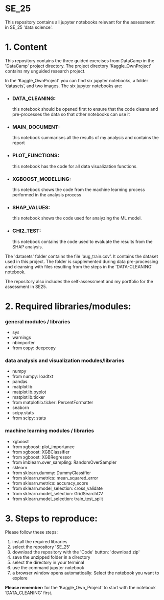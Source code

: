 # **SE_25**

This repository contains all jupyter notebooks relevant for the assessment in SE_25 'data science'.

# 1. Content
This repository contains the three guided exercises from DataCamp in the 'DataCamp' project directory. The project directory ‘Kaggle_OwnProject' contains my unguided research project.

In the ‘Kaggle_OwnProject' you can find six jupyter notebooks, a folder ‘datasets’, and two images. The six jupyter notebooks are:
- ### **DATA_CLEANING:** 
  this notebook should be opened first to ensure that the code cleans and pre-processes the data so that other notebooks can use it
- ### **MAIN_DOCUMENT:** 
  this notebook summarises all the results of my analysis and contains the report
- ### **PLOT_FUNCTIONS:**
  this notebook has the code for all data visualization functions.
- ### **XGBOOST_MODELLING:**
  this notebook shows the code from the machine learning process performed in the analysis process
- ### **SHAP_VALUES:** 
  this notebook shows the code used for analyzing the ML model.
- ### **CHI2_TEST:**
  this notebook contains the code used to evaluate the results from the SHAP analysis. 

The 'datasets' folder contains the file 'aug_train.csv'. It contains the dataset used in this project. The folder is supplemented during data pre-processing and cleansing with files resulting from the steps in the 'DATA-CLEANING' notebook.

The repository also includes the self-assessment and my portfolio for the assessment in SE25.

# 2. Required libraries/modules:
### general modules / libraries
- sys
- warnings  
- nbimporter
- from copy: deepcopy
### data analysis and visualization modules/libraries
- numpy
- from numpy: loadtxt
- pandas
- matplotlib
- matplotlib.pyplot
- matplotlib.ticker
- from matplotlib.ticker: PercentFormatter
- seaborn
- scipy.stats
- from scipy: stats
### machine learning modules / libraries
- xgboost
- from xgboost: plot_importance
- from xgboost: XGBClassifier
- from xgboost: XGBRegressor
- from imblearn.over_sampling: RandomOverSampler
- sklearn
- from sklearn.dummy: DummyClassifier
- from sklearn.metrics: mean_squared_error
- from sklearn.metrics: accuracy_score
- from sklearn.model_selection: cross_validate
- from sklearn.model_selection: GridSearchCV
- from sklearn.model_selection: train_test_split

# 3. Steps to reproduce:
Please follow these steps:
1. install the required libraries 
2. select the repository 'SE_25'
3. download the repository with the 'Code' button: 'download zip'
4. save the unzipped folder in a directory
5. select the directory in your terminal
6. use the command jupyter notebook
7. a browser window opens automatically: Select the notebook you want to explore

**Please remember:** for the ‘Kaggle_Own_Project’ to start with the notebook ‘DATA_CLEANING’ first. 
